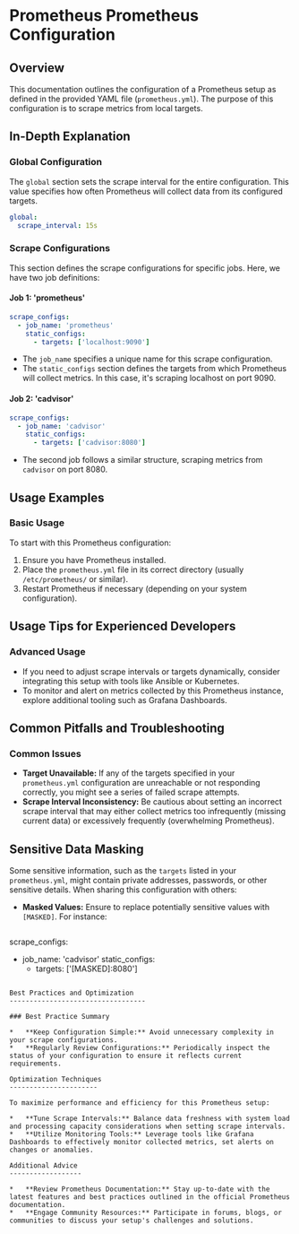 Prometheus Prometheus Configuration
=====================================

Overview
--------

This documentation outlines the configuration of a Prometheus setup as defined in the provided YAML file (`prometheus.yml`). The purpose of this configuration is to scrape metrics from local targets.

In-Depth Explanation
-------------------

### Global Configuration

The `global` section sets the scrape interval for the entire configuration. This value specifies how often Prometheus will collect data from its configured targets.

```yaml
global:
  scrape_interval: 15s
```

### Scrape Configurations

This section defines the scrape configurations for specific jobs. Here, we have two job definitions:

#### Job 1: 'prometheus'

```yaml
scrape_configs:
  - job_name: 'prometheus'
    static_configs:
      - targets: ['localhost:9090']
```

*   The `job_name` specifies a unique name for this scrape configuration.
*   The `static_configs` section defines the targets from which Prometheus will collect metrics. In this case, it's scraping localhost on port 9090.

#### Job 2: 'cadvisor'

```yaml
scrape_configs:
  - job_name: 'cadvisor'
    static_configs:
      - targets: ['cadvisor:8080']
```

*   The second job follows a similar structure, scraping metrics from `cadvisor` on port 8080.

Usage Examples
--------------

### Basic Usage

To start with this Prometheus configuration:

1.  Ensure you have Prometheus installed.
2.  Place the `prometheus.yml` file in its correct directory (usually `/etc/prometheus/` or similar).
3.  Restart Prometheus if necessary (depending on your system configuration).

Usage Tips for Experienced Developers
--------------------------------------

### Advanced Usage

*   If you need to adjust scrape intervals or targets dynamically, consider integrating this setup with tools like Ansible or Kubernetes.
*   To monitor and alert on metrics collected by this Prometheus instance, explore additional tooling such as Grafana Dashboards.

Common Pitfalls and Troubleshooting
-----------------------------------

### Common Issues

*   **Target Unavailable:** If any of the targets specified in your `prometheus.yml` configuration are unreachable or not responding correctly, you might see a series of failed scrape attempts.
*   **Scrape Interval Inconsistency:** Be cautious about setting an incorrect scrape interval that may either collect metrics too infrequently (missing current data) or excessively frequently (overwhelming Prometheus).

Sensitive Data Masking
---------------------

Some sensitive information, such as the `targets` listed in your `prometheus.yml`, might contain private addresses, passwords, or other sensitive details. When sharing this configuration with others:

*   **Masked Values:** Ensure to replace potentially sensitive values with `[MASKED]`. For instance:
    ```yaml
scrape_configs:
  - job_name: 'cadvisor'
    static_configs:
      - targets: ['[MASKED]:8080']
```

Best Practices and Optimization
----------------------------------

### Best Practice Summary

*   **Keep Configuration Simple:** Avoid unnecessary complexity in your scrape configurations.
*   **Regularly Review Configurations:** Periodically inspect the status of your configuration to ensure it reflects current requirements.

Optimization Techniques
----------------------

To maximize performance and efficiency for this Prometheus setup:

*   **Tune Scrape Intervals:** Balance data freshness with system load and processing capacity considerations when setting scrape intervals.
*   **Utilize Monitoring Tools:** Leverage tools like Grafana Dashboards to effectively monitor collected metrics, set alerts on changes or anomalies.

Additional Advice
------------------

*   **Review Prometheus Documentation:** Stay up-to-date with the latest features and best practices outlined in the official Prometheus documentation.
*   **Engage Community Resources:** Participate in forums, blogs, or communities to discuss your setup's challenges and solutions.